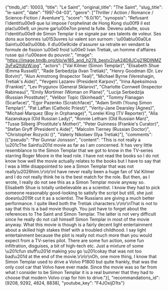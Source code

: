 {"tmdb_id": 10003, "title": "Le Saint", "original_title": "The Saint", "slug_title": "le-saint", "date": "1997-04-03", "genre": ["Thriller / Action / Romance / Science-Fiction / Aventure"], "score": "6.0/10", "synopsis": "Refusant l'identit\u00e9 que lui impose l'orphelinat de Hong Kong o\u00f9 il est plac\u00e9, un jeune gar\u00e7on prend la fuite. Devenu adulte, sous l'identit\u00e9 de Simon Templar il se signale par ses talents de voleur. Ses dons aux bonnes \u0153uvres lui valent son surnom : \u00ab\u00a0Le Saint\u00a0\u00bb. Il d\u00e9cide d'assurer sa retraite en vendant la formule de fission \u00e0 froid \u00e0 Ivan Tretiak, un homme d'affaires russe qui r\u00eave du pouvoir.", "image": "https://image.tmdb.org/t/p/w185_and_h278_bestv2/uA24D8JCg21RDINMZ3vFaQYdIzW.jpg", "actors": ["Val Kilmer (Simon Templar)", "Elisabeth Shue (Emma Russell)", "Rade Serbedzija (Ivan Tretiak)", "Henry Goodman (Dr. Lev Botvin)", "Alun Armstrong (Inspector Teal)", "Michael Byrne (Vereshagin, Tretiak's Aide)", "Yevgeni Lazarev (President Karpov)", "Irina Apeksimova (Frankie)", "Lev Prygunov (General Sklarov)", "Charlotte Cornwell (Inspector Rabineau)", "Emily Mortimer (Woman on Plane)", "Lucija Serbedzija (Russian Prostitute)", "Velibor Topic (Skinhead)", "Tommy Flanagan (Scarface)", "Egor Pazenko (Scratchface)", "Adam Smith (Young Simon Templar)", "Pat Laffan (Catholic Priest)", "Verity-Jane Dearsley (Agnes)", "Michael Marquez (Boy in Orphanage)", "Lorelei King (TV Reporter)", "Alla Kazanskaya (Old Russian Lady)", "Ronnie Letham (Old Russian Man)", "Tusse Silberg (Prostitute's Mother)", "Peter Guinness (Frankie's Curator)", "Stefan Gryff (President's Aide)", "Malcolm Tierney (Russian Doctor)", "Christopher Rozycki ()", "Valeriy Nikolaev (Ilya Tretiak)"], "comments": [{"pseudo": "Per Gunnar Jonsson", "content": "This is not really a \u201cThe Saint\u201d movie as far as I am concerned. It has very little resemblance to the Simon Templar that we got to know in the TV-series starring Roger Moore in the lead role. I have not read the books so I do not know how well the movie actually relates to the books but I have to say that I was a little disappointed to see a Simon Templar that was not really\u2026him.\r\n\r\nI have never really been a huge fan of Val Kilmer and I do not really think he is the best match for the role. But then, as I wrote, I really do not see this as a Simon Templar movie anyway so. Elisabeth Shue is totally unbelievable as a scientist. I know they had to pick someone reasonably good-looking to satisfy the script but still, she just doesn\u2019t cut it as a scientist. The Russians are giving a much better performance. I quite liked both the Tretiak characters.\r\n\r\nThat is not to say that this is a bad movie though. You just have to forget about the references to The Saint and Simon Templar. The latter is not very difficult since he really do not call himself Simon Templar in most of the movie anyway. What this movie is though is a fairly decent light entertainment about a skilled high stakes thief with a troubled childhood. I say light entertainment because the plot is really not much more than you would expect from a TV-series pilot. There are some fun action, some fun infiltration, disguises, a bit of high-tech etc. Just a mixture of some \u201cfun stuff\u201d making you go \u201cokay that was not too bad\u201d at the end of the movie.\r\n\r\nOh, one more thing, I know that Simon Templar used to drive a Volvo P1800 but quite frankly, that was the only cool car that Volvo have ever made. Since the movie was so far from what I consider to be Simon Templar it is a real bummer that they had to choose that modern Volvo crap for him to drive."}], "recommandations_id": [9208, 9292, 4824, 8838], "youtube_key": "F4JOxijD1ts"}